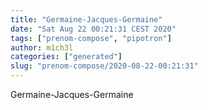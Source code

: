 ```yaml
---
title: "Germaine-Jacques-Germaine"
date: "Sat Aug 22 00:21:31 CEST 2020"
tags: ["prenom-compose", "pipotron"]
author: m1ch3l
categories: ["generated"]
slug: "prenom-compose/2020-08-22-00:21:31"
---
```


Germaine-Jacques-Germaine
